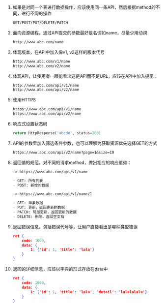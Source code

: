 1. 如果是对同一个表进行数据操作，应该使用同一条API，然后根据method的不同，进行不同的操作
   ```markdown
   GET/POST/PUT/DELETE/PATCH
   ```

2. 面向资源编程，通过API提交的参数最好是名词如name，尽量少用动词
   ```markdown
   http://www.abc.com/name
   ```

3. 体现版本，在API中加入像v1, v2这样的版本代号
   ```markdown
   http://www.abc.com/v1/name
   http://www.abc.com/v2/name
   ```

4. 体现API，让使用者一眼能看出这是API而不是URL，应该在API中加入提示：
   ```markdown
   http://www.abc.com/api/v1/name
   http://www.abc.com/api/v2/name
   ```

5. 使用HTTPS
   ```markdown
   https://www.abc.com/api/v1/name
   https://www.abc.com/api/v2/name
   ```

6. 响应式设置状态码
   ```python
   return HttpResponse('abcde', status=200)
   ```

7. API的参数里加入筛选条件参数，也可以理解为获取资源优先选择GET的方式
   ```markdown
   https://www.abc.com/api/v2/name?page=1&size=10
   ```

8. 返回值的规范，对不同的请求method，做出相应的响应值如：
   ```markdown
   -> https://www.abc.com/api/v1/name
   
   - GET: 所有列表
   - POST: 新增的数据
   
   -> https://www.abc.com/api/v1/name/1
   
   - GET: 单条数据
   - PUT: 更新，返回更新的数据
   - PATCH: 局部更新，返回更新的数据
   - DELETE: 删除，返回空文档
   ```

9. 返回错误信息，包括错误代号等，让用户直接看出是哪种类型错误
   ```json
   ret {
       code: 1000,
       data: {
           1: {'id': 1, 'title': 'lala'}
       }
   }
   ```

10. 返回的详细信息，应该以字典的形式存放在data中
    ```json
    ret {
        code: 1000,
        data: {
            1: {'id': 1, 'title': 'lala', 'detail': 'lalalalala'}
        }
    }
    ```

    